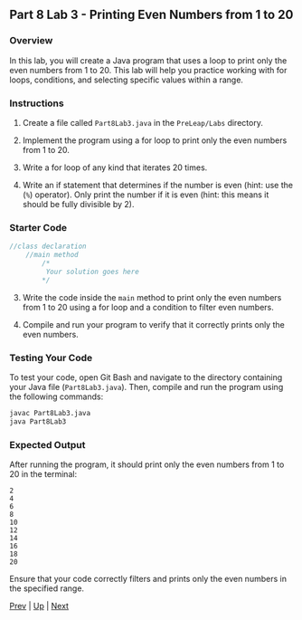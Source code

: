 ## Part 8 Lab 3 - Printing Even Numbers from 1 to 20

### Overview
In this lab, you will create a Java program that uses a loop to print only the even numbers from 1 to 20. This lab will help you practice working with for loops, conditions, and selecting specific values within a range.

### Instructions

1. Create a file called `Part8Lab3.java` in the `PreLeap/Labs` directory.

2. Implement the program using a for loop to print only the even numbers from 1 to 20.

3. Write a for loop of any kind that iterates 20 times.
    
4. Write an if statement that determines if the number is even (hint: use the (`%`) operator). Only print the number if it is even (hint: this means it should be fully divisible by 2).

### Starter Code
```java
//class declaration
    //main method
        /*
         Your solution goes here
        */

```

3. Write the code inside the `main` method to print only the even numbers from 1 to 20 using a for loop and a condition to filter even numbers.

4. Compile and run your program to verify that it correctly prints only the even numbers.

### Testing Your Code

To test your code, open Git Bash and navigate to the directory containing your Java file (`Part8Lab3.java`). Then, compile and run the program using the following commands:

```bash
javac Part8Lab3.java
java Part8Lab3
```

### Expected Output

After running the program, it should print only the even numbers from 1 to 20 in the terminal:

```
2
4
6
8
10
12
14
16
18
20
```

Ensure that your code correctly filters and prints only the even numbers in the specified range.

[Prev](part8labs2.md) | [Up](part8.md) | [Next](part8labs4.md)